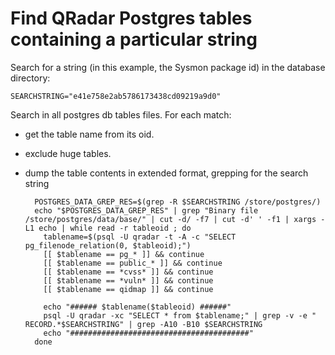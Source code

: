 # Find QRadar Postgres tables containing a particular string

Search for a string (in this example, the Sysmon package id) in the database directory:

    SEARCHSTRING="e41e758e2ab5786173438cd09219a9d0"

Search in all postgres db tables files.
For each match:
- get the table name from its oid.
- exclude huge tables.
- dump the table contents in extended format, grepping for the search string

        POSTGRES_DATA_GREP_RES=$(grep -R $SEARCHSTRING /store/postgres/)
        echo "$POSTGRES_DATA_GREP_RES" | grep "Binary file /store/postgres/data/base/" | cut -d/ -f7 | cut -d' ' -f1 | xargs -L1 echo | while read -r tableoid ; do
          tablename=$(psql -U qradar -t -A -c "SELECT pg_filenode_relation(0, $tableoid);")
          [[ $tablename == pg_* ]] && continue
          [[ $tablename == public_* ]] && continue
          [[ $tablename == *cvss* ]] && continue
          [[ $tablename == *vuln* ]] && continue
          [[ $tablename == qidmap ]] && continue
    
          echo "###### $tablename($tableoid) ######"
          psql -U qradar -xc "SELECT * from $tablename;" | grep -v -e " RECORD.*$SEARCHSTRING" | grep -A10 -B10 $SEARCHSTRING
          echo "########################################"
        done
